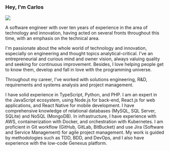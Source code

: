 ### Hey, I'm Carlos

![](https://github-readme-stats.vercel.app/api?username=cpurificacao&count_private=1&show_icons=1&theme=omni)

A software engineer with over ten years of experience in the area of technology and innovation, having acted on several fronts throughout this time, with an emphasis on the technical area.

I'm passionate about the whole world of technology and innovation, especially on engineering and thought topics analytical-critical. I've an entrepreneurial and curious mind and owner vision, always valuing quality and seeking for continuous improvement. Besides, I love helping people get to know them, develop and fall in love with the programming universe.

Throughout my career, I've worked with solutions engineering, R&D, requirements and systems analysis and project management.

I have solid experience in TypeScript, Python, and PHP. I am an expert in the JavaScript ecosystem, using Node.js for back-end, React.js for web applications, and React Native for mobile development. I have comprehensive knowledge of relational databases (MySQL, SQL Server, SQLite) and NoSQL (MongoDB). In infrastructure, I have experience with AWS, containerization with Docker, and orchestration with Kubernetes. I am proficient in Git workflow (GitHub, GitLab, BitBucket) and use Jira (Software and Service Management) for agile project management. My work is guided by methodologies such as TDD, BDD, and DevOps, and I also have experience with the low-code Genexus platform.
